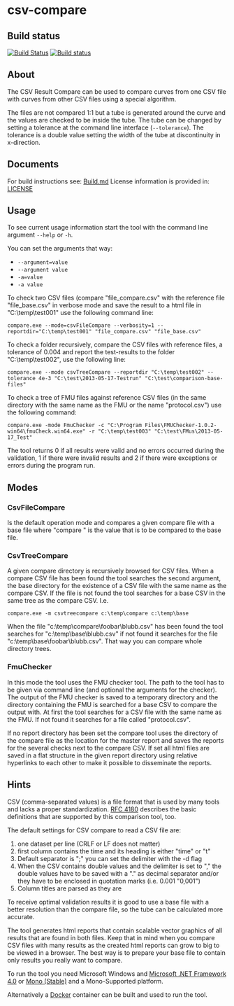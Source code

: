 # csv-compare

## Build status 
[![Build Status](https://travis-ci.org/modelica-tools/csv-compare.svg?branch=master)](https://travis-ci.org/modelica-tools/csv-compare) [![Build status](https://ci.appveyor.com/api/projects/status/wa6sd1cc7xotpf0f/branch/master?svg=true)](https://ci.appveyor.com/project/modelica-tools/csv-compare/branch/master)

## About

The CSV Result Compare can be used to compare curves from one CSV file with curves from other CSV files using a special algorithm.

The files are not compared 1:1 but a tube is generated around the curve and the values are checked to be inside the tube. The tube can be changed by setting a tolerance at the command line interface (`--tolerance`). The tolerance is a double value setting the width of the tube at discontinuity in x-direction.

## Documents

For build instructions see: [Build.md](https://github.com/modelica-tools/csv-compare/blob/master/BUILD.md) License information is provided in: [LICENSE](https://github.com/modelica-tools/csv-compare/blob/master/LICENSE)

## Usage

To see current usage information start the tool with the command line argument `--help` or `-h`.

You can set the arguments that way:
- `--argument=value`
- `--argument value`
- `-a=value`
- `-a value`

To check two CSV files (compare "file_compare.csv" with the reference file "file_base.csv" in verbose mode and save the result to a html file in "C:\temp\test001" use the following command line:
```
compare.exe --mode=csvFileCompare --verbosity=1 --reportdir="C:\temp\test001" "file_compare.csv" "file_base.csv"
```
To check a folder recursively, compare the CSV files with reference files, a tolerance of 0.004 and report the test-results to the folder "C:\temp\test002", use the following line:
```
compare.exe --mode csvTreeCompare --reportdir "C:\temp\test002" --tolerance 4e-3 "C:\test\2013-05-17-Testrun" "C:\test\comparison-base-files"
```
To check a tree of FMU files against reference CSV files (in the same directory with the same name as the FMU or the name "protocol.csv") use the following command:
```
compare.exe -mode FmuChecker -c "C:\Program Files\FMUChecker-1.0.2-win64\fmuCheck.win64.exe" -r "C:\temp\test003" "C:\test\FMus\2013-05-17_Test"
```
The tool returns 0 if all results were valid and no errors occurred during the validation, 1 if there were invalid results and 2 if there were exceptions or errors during the program run.

## Modes

### CsvFileCompare
Is the default operation mode and compares a given compare file with a base file where "compare " is the value that is to be compared to the base file.

### CsvTreeCompare
A given compare directory is recursively browsed for CSV files. When a compare CSV file has been found the tool searches the second argument, the base directory for the existence of a CSV file with the same name as the compare CSV. If the file is not found the tool searches for a base CSV in the same tree as the compare CSV. I.e.
```
compare.exe -m csvtreecompare c:\temp\compare c:\temp\base
```
When the file "c:\temp\compare\foobar\blubb.csv" has been found the tool searches for "c:\temp\base\blubb.csv" if not found it searches for the file "c:\temp\base\foobar\blubb.csv". That way you can compare whole directory trees.

### FmuChecker
In this mode the tool uses the FMU checker tool. The path to the tool has to be given via command line (and optional the arguments for the checker). The output of the FMU checker is saved to a temporary directory and the directory containing the FMU is searched for a base CSV to compare the output with. At first the tool searches for a CSV file with the same name as the FMU. If not found it searches for a file called "protocol.csv".

If no report directory has been set the compare tool uses the directory of the compare file as the location for the master report and saves the reports for the several checks next to the compare CSV. If set all html files are saved in a flat structure in the given report directory using relative hyperlinks to each other to make it possible to disseminate the reports.

## Hints

CSV (comma-separated values) is a file format that is used by many tools and lacks a proper standardization. [RFC 4180](https://tools.ietf.org/html/rfc4180) describes the basic definitions that are supported by this comparison tool, too.

The default settings for CSV compare to read a CSV file are:
 1. one dataset per line (CRLF or LF does not matter)
 2. first column contains the time and its heading is either "time" or "t"
 3. Default separator is ";" you can set the delimiter with the -d flag
 4. When the CSV contains double values and the delimiter is set to "," the
	double values have to be saved with a "." as decimal separator and/or they
	have to be enclosed in quotation marks (i.e. 0.001 "0,001")
 5.	Column titles are parsed as they are

To receive optimal validation results it is good to use a base file with a better resolution than the compare file, so the tube can be calculated more accurate.

The tool generates html reports that contain scalable vector graphics of all results that are found in both files. Keep that in mind when you compare CSV files with many results as the created html reports can grow to big to be viewed in a browser. The best way is to prepare your base file to contain only results you really want to compare.

To run the tool you need Microsoft Windows and [Microsoft .NET Framework 4.0](https://www.microsoft.com/en-us/download/details.aspx?id=30653) or [Mono (Stable)](http://www.go-mono.com/mono-downloads/download.html) and a Mono-Supported platform.

Alternatively a [Docker](http://docker.com) container can be built and used to run the tool.